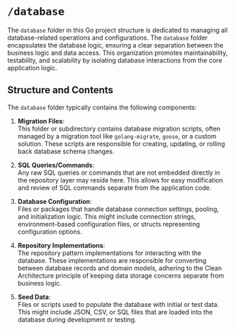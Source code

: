 # `/database`

The `database` folder in this Go project structure is dedicated to managing all database-related operations and configurations. The `database` folder encapsulates the database logic, ensuring a clear separation between the business logic and data access. This organization promotes maintainability, testability, and scalability by isolating database interactions from the core application logic.

## Structure and Contents

The `database` folder typically contains the following components:

1. **Migration Files**:  
   This folder or subdirectory contains database migration scripts, often managed by a migration tool like `golang-migrate`, `goose`, or a custom solution. These scripts are responsible for creating, updating, or rolling back database schema changes.

2. **SQL Queries/Commands**:  
   Any raw SQL queries or commands that are not embedded directly in the repository layer may reside here. This allows for easy modification and review of SQL commands separate from the application code.

3. **Database Configuration**:  
   Files or packages that handle database connection settings, pooling, and initialization logic. This might include connection strings, environment-based configuration files, or structs representing configuration options.

4. **Repository Implementations**:  
   The repository pattern implementations for interacting with the database. These implementations are responsible for converting between database records and domain models, adhering to the Clean Architecture principle of keeping data storage concerns separate from business logic.

5. **Seed Data**:  
   Files or scripts used to populate the database with initial or test data. This might include JSON, CSV, or SQL files that are loaded into the database during development or testing.
